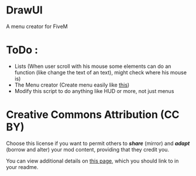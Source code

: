 # DrawUI
A menu creator for FiveM

# ToDo : 
- Lists (When user scroll with his mouse some elements can do an function (like change the text of an text), might check where his mouse is)
- The Menu creator (Create menu easily like [this](https://github.com/CritteRo/drawEditorV))
- Modify this script to do anything like HUD or more, not just menus


# Creative Commons Attribution (CC BY)

Choose this license if you want to permit others to **_share_** (mirror) and **_adapt_** (borrow and alter) your mod content, providing that they credit you.

You can view additional details on [this page](https://creativecommons.org/licenses/by/4.0/), which you should link to in your readme.
